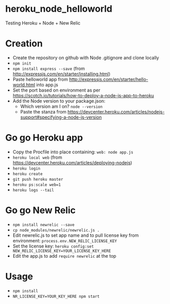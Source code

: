 # heroku_node_helloworld
Testing Heroku + Node + New Relic

# Creation

* Create the repository on github with Node .gitignore and clone locally
* `npm init`
* `npm install express --save` (from http://expressjs.com/en/starter/installing.html)
* Paste helloworld app from http://expressjs.com/en/starter/hello-world.html into app.js
* Set the port based on environment as per https://scotch.io/tutorials/how-to-deploy-a-node-js-app-to-heroku
* Add the Node version to your package.json:
    * Which version am I on? `node --version`
    * Paste the stanza from https://devcenter.heroku.com/articles/nodejs-support#specifying-a-node-js-version

# Go go Heroku app

* Copy the Procfile into place containing: `web: node app.js`
* `heroku local web` (from https://devcenter.heroku.com/articles/deploying-nodejs)
* `heroku login`
* `heroku create`
* `git push heroku master`
* `heroku ps:scale web=1`
* `heroku logs --tail`

# Go go New Relic

* `npm install newrelic --save`
* `cp node_modules/newrelic/newrelic.js .`
* Edit newrelic.js to set app name and to pull license key from environment: `process.env.NEW_RELIC_LICENSE_KEY`
* Set the license key: `heroku config:set NEW_RELIC_LICENSE_KEY=YOUR_LICENSE_KEY_HERE`
* Edit the app.js to add `require newrelic` at the top

# Usage

* `npm install`
* `NR_LICENSE_KEY=YOUR_KEY_HERE npm start`
